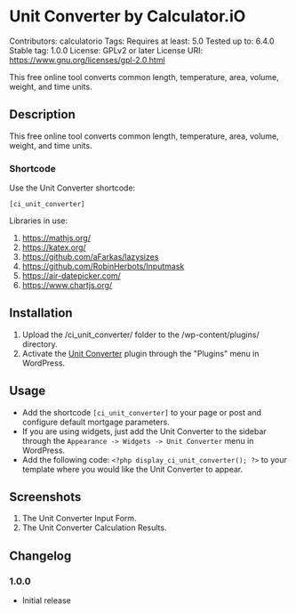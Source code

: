 # Unit Converter by Calculator.iO
Contributors: calculatorio
Tags: 
Requires at least: 5.0
Tested up to: 6.4.0
Stable tag: 1.0.0
License: GPLv2 or later
License URI: https://www.gnu.org/licenses/gpl-2.0.html

This free online tool converts common length, temperature, area, volume, weight, and time units.

## Description

This free online tool converts common length, temperature, area, volume, weight, and time units.

### Shortcode

Use the Unit Converter shortcode:

`[ci_unit_converter]`

Libraries in use:
1. https://mathjs.org/
2. https://katex.org/
3. https://github.com/aFarkas/lazysizes
4. https://github.com/RobinHerbots/Inputmask
5. https://air-datepicker.com/
6. https://www.chartjs.org/

## Installation

1. Upload the /ci_unit_converter/ folder to the /wp-content/plugins/ directory.
2. Activate the [Unit Converter](https://www.calculator.io/unit-converter/ "Unit Converter Homepage") plugin through the "Plugins" menu in WordPress.

## Usage
* Add the shortcode `[ci_unit_converter]` to your page or post and configure default mortgage parameters.
* If you are using widgets, just add the Unit Converter to the sidebar through the `Appearance -> Widgets -> Unit Converter` menu in WordPress.
* Add the following code: `<?php display_ci_unit_converter(); ?>` to your template where you would like the Unit Converter to appear.

## Screenshots
1. The Unit Converter Input Form.
2. The Unit Converter Calculation Results.

## Changelog

### 1.0.0
* Initial release
